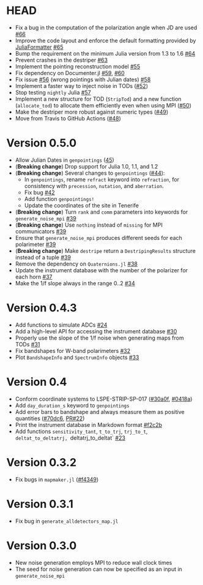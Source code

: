 # HEAD

-   Fix a bug in the computation of the polarization angle when JD are used [#66](https://github.com/lspestrip/Stripeline.jl/pull/66)
-   Improve the code layout and enforce the default formatting provided by [JuliaFormatter](https://github.com/domluna/JuliaFormatter.jl) [#65](https://github.com/lspestrip/Stripeline.jl/pull/65)
-   Bump the requirement on the minimum Julia version from 1.3 to 1.6 [#64](https://github.com/lspestrip/Stripeline.jl/pull/64)
-   Prevent crashes in the destriper [#63](https://github.com/lspestrip/Stripeline.jl/pull/63)
-   Implement the pointing reconstruction model [#55](https://github.com/lspestrip/Stripeline.jl/pull/55)
-   Fix dependency on Documenter.jl [#59](https://github.com/lspestrip/Stripeline.jl/pull/59), [#60](https://github.com/lspestrip/Stripeline.jl/pull/60)
-   Fix issue [#56](https://github.com/lspestrip/Stripeline.jl/issues/56) (wrong pointings with Julian dates) [#58](https://github.com/lspestrip/Stripeline.jl/pull/58)
-   Implement a faster way to inject noise in TODs ([#52](https://github.com/lspestrip/Stripeline.jl/pull/52))
-   Stop testing `nightly` Julia [#57](https://github.com/lspestrip/Stripeline.jl/pull/57)
-   Implement a new structure for TOD (`StripTod`) and a new function (`allocate_tod`) to allocate them efficiently even when using MPI ([#50](https://github.com/lspestrip/Stripeline.jl/pull/50))
-   Make the destriper more robust against numeric types ([#49](https://github.com/lspestrip/Stripeline.jl/pull/49))
-   Move from Travis to GitHub Actions ([#48](https://github.com/lspestrip/Stripeline.jl/pull/48))

# Version 0.5.0

-   Allow Julian Dates in `genpointings` ([45](https://github.com/lspestrip/Stripeline.jl/pull/45))
-   (**Breaking change**) Drop support for Julia 1.0, 1.1, and 1.2
-   (**Breaking change**) Several changes to `genpointings` ([#44](https://github.com/lspestrip/Stripeline.jl/pull/44)):
    -   In `genpointings`, rename `refract` keyword into `refraction`, for consistency with `precession`, `nutation`, and `aberration`.
    -   Fix bug [#42](https://github.com/lspestrip/Stripeline.jl/issues/42)
    -   Add function `genpointings!`
    -   Update the coordinates of the site in Tenerife
-   (**Breaking change**) Turn `rank` and `comm` parameters into keywords for `generate_noise_mpi` [#39](https://github.com/lspestrip/Stripeline.jl/pull/39)
-   (**Breaking change**) Use `nothing` instead of `missing` for MPI communicators [#39](https://github.com/lspestrip/Stripeline.jl/pull/39)
-   Ensure that `generate_noise_mpi` produces different seeds for each polarimeter [#39](https://github.com/lspestrip/Stripeline.jl/pull/39)
-   (**Breaking change**) Make `destripe` return a `DestripingResults` structure instead of a tuple [#39](https://github.com/lspestrip/Stripeline.jl/pull/39)
-   Remove the dependency on `Quaternions.jl` [#38](https://github.com/lspestrip/Stripeline.jl/pull/38)
-   Update the instrument database with the number of the polarizer for each horn [#37](https://github.com/lspestrip/Stripeline.jl/pull/37)
-   Make the 1/f slope always in the range 0..2 [#34](https://github.com/lspestrip/Stripeline.jl/pull/34)

# Version 0.4.3

-   Add functions to simulate ADCs [#24](https://github.com/lspestrip/Stripeline.jl/pull/24)
-   Add a high-level API for accessing the instrument database [#30](https://github.com/lspestrip/Stripeline.jl/pull/30)
-   Properly use the slope of the 1/f noise when generating maps from TODs [#31](https://github.com/lspestrip/Stripeline.jl/pull/31)
-   Fix bandshapes for W-band polarimeters [#32](https://github.com/lspestrip/Stripeline.jl/pull/32)
-   Plot `BandshapeInfo` and `SpectrumInfo` objects [#33](https://github.com/lspestrip/Stripeline.jl/pull/33)

# Version 0.4

-   Conform coordinate systems to LSPE-STRIP-SP-017 ([#30a0f](https://github.com/lspestrip/Stripeline.jl/commit/30a0fbdb5fe45fa20cd7a2fef08bc114ad3d7956), [#0418a](https://github.com/lspestrip/Stripeline.jl/commit/0418a40a489cd2dfd7607effe661c55af1ca649e))
-   Add `day_duration_s` keyword to `genpointings`
-   Add error bars to bandshape and always measure them as positive quantities ([#70dc6](https://github.com/lspestrip/Stripeline.jl/commit/70dc6612e3784e4b3cfded55540e01cccec0bbf3), [PR#22](https://github.com/lspestrip/Stripeline.jl/pull/22))
-   Print the instrument database in Markdown format [#f2c2b](https://github.com/lspestrip/Stripeline.jl/commit/f2c2b11b317b149131ee4ab447a4ffe680148f2d)
-   Add functions `sensitivity_tant`, `t_to_trj`, `trj_to_t`, `deltat_to_deltatrj, `deltatrj_to_deltat` [#23](https://github.com/lspestrip/Stripeline.jl/pull/23)

# Version 0.3.2

-   Fix bugs in `mapmaker.jl` ([#f4349](https://github.com/lspestrip/Stripeline.jl/commit/f434916605201fd3e3daa81497248270b6378d76))


# Version 0.3.1

-   Fix bug in `generate_alldetectors_map.jl`


# Version 0.3.0

-   New noise generation employs MPI to reduce wall clock times
-   The seed for noise generation can now be specified as an input in `generate_noise_mpi`
